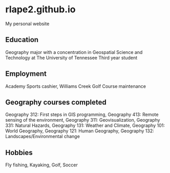 # rlape2.github.io
My personal website 

## Education
Geography major with a concentration in Geospatial Science and Technology at The University of Tennessee
Third year student

## Employment
Academy Sports cashier, 
Williams Creek Golf Course maintenance 

## Geography courses completed
Geography 312: First steps in GIS programming, 
Geography 413: Remote sensing of the environment, 
Geography 311: Geovisualization, 
Geography 331: Natural Hazards, 
Geography 131: Weather and Climate, 
Geography 101: World Geography, 
Geography 121: Human Geography, 
Geography 132: Landscapes/Environmental change

## Hobbies
Fly fishing,
Kayaking,
Golf,
Soccer

